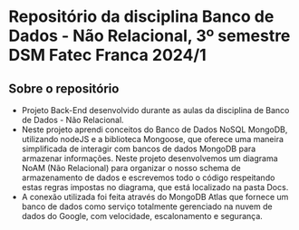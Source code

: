 # Repositório da disciplina Banco de Dados - Não Relacional, 3º semestre DSM Fatec Franca 2024/1
  

## Sobre o repositório  
- Projeto Back-End desenvolvido durante as aulas da disciplina de Banco de Dados - Não Relacional.  
- Neste projeto aprendi conceitos do Banco de Dados NoSQL MongoDB, utilizando nodeJS e a biblioteca Mongoose, que oferece uma maneira simplificada de interagir com bancos de dados MongoDB para armazenar informações. Neste projeto desenvolvemos um diagrama NoAM (Não Relacional) para organizar o nosso schema de armazenamento de dados e escrevemos todo o código respeitando estas regras impostas no diagrama, que está localizado na pasta Docs.  
- A conexão utilizada foi feita através do MongoDB Atlas que fornece um banco de dados como serviço totalmente gerenciado na nuvem de dados do Google, com velocidade, escalonamento e segurança.  



